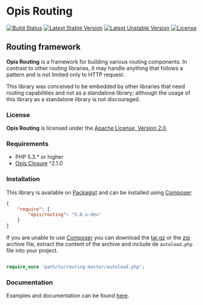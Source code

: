 Opis Routing
=================
[![Build Status](https://travis-ci.org/opis/routing.svg?branch=master)](https://travis-ci.org/opis/routing)
[![Latest Stable Version](https://poser.pugx.org/opis/routing/version.png)](https://packagist.org/packages/opis/routing)
[![Latest Unstable Version](https://poser.pugx.org/opis/routing/v/unstable.png)](//packagist.org/packages/opis/routing)
[![License](https://poser.pugx.org/opis/routing/license.png)](https://packagist.org/packages/opis/routing)

Routing framework
------------------
**Opis Routing** is a framework for building various routing components. In contrast to other routing libraries,
it may handle anything that follows a pattern and is not limited only to HTTP request.

This library was conceived to be embedded by other libraries that need routing capabilities and not as a
standalone library; although the usage of this library as a standalone library is not discouraged. 

### License

**Opis Routing** is licensed under the [Apache License, Version 2.0](http://www.apache.org/licenses/LICENSE-2.0). 

### Requirements

* PHP 5.3.* or higher
* [Opis Closure](http://www.opis.io/closure) ^2.1.0

### Installation

This library is available on [Packagist](https://packagist.org/packages/opis/routing) and can be installed using [Composer](http://getcomposer.org).

```json
{
    "require": {
        "opis/routing": "5.0.x-dev"
    }
}
```

If you are unable to use [Composer](http://getcomposer.org) you can download the
[tar.gz](https://github.com/opis/routing/archive/master.tar.gz) or the [zip](https://github.com/opis/routing/archive/master.zip)
archive file, extract the content of the archive and include de `autoload.php` file into your project. 

```php

require_once 'path/to/routing-master/autoload.php';

```

### Documentation

Examples and documentation can be found [here](http://opis.io/routing).